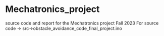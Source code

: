 # Mechatronics_project
source code and report for the Mechatronics project Fall 2023
For source code ->
src->obstacle_avoidance_code_final_project.ino
